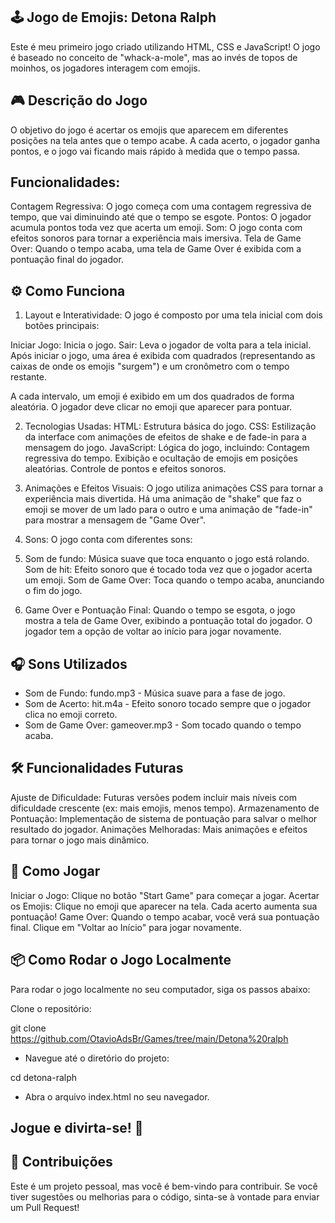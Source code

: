 ## 🕹️ Jogo de Emojis: Detona Ralph
Este é meu primeiro jogo criado utilizando HTML, CSS e JavaScript! O jogo é baseado no conceito de "whack-a-mole", mas ao invés de topos de moinhos, os jogadores interagem com emojis.

## 🎮 Descrição do Jogo
O objetivo do jogo é acertar os emojis que aparecem em diferentes posições na tela antes que o tempo acabe. A cada acerto, o jogador ganha pontos, e o jogo vai ficando mais rápido à medida que o tempo passa.

## Funcionalidades:
Contagem Regressiva: O jogo começa com uma contagem regressiva de tempo, que vai diminuindo até que o tempo se esgote.
Pontos: O jogador acumula pontos toda vez que acerta um emoji.
Som: O jogo conta com efeitos sonoros para tornar a experiência mais imersiva.
Tela de Game Over: Quando o tempo acaba, uma tela de Game Over é exibida com a pontuação final do jogador.

## ⚙️ Como Funciona
1. Layout e Interatividade:
O jogo é composto por uma tela inicial com dois botões principais:

Iniciar Jogo: Inicia o jogo.
Sair: Leva o jogador de volta para a tela inicial.
Após iniciar o jogo, uma área é exibida com quadrados (representando as caixas de onde os emojis "surgem") e um cronômetro com o tempo restante.

A cada intervalo, um emoji é exibido em um dos quadrados de forma aleatória. O jogador deve clicar no emoji que aparecer para pontuar.

2. Tecnologias Usadas:
HTML: Estrutura básica do jogo.
CSS: Estilização da interface com animações de efeitos de shake e de fade-in para a mensagem do jogo.
JavaScript: Lógica do jogo, incluindo:
Contagem regressiva do tempo.
Exibição e ocultação de emojis em posições aleatórias.
Controle de pontos e efeitos sonoros.
3. Animações e Efeitos Visuais:
O jogo utiliza animações CSS para tornar a experiência mais divertida. Há uma animação de "shake" que faz o emoji se mover de um lado para o outro e uma animação de "fade-in" para mostrar a mensagem de "Game Over".

4. Sons:
O jogo conta com diferentes sons:

5. Som de fundo: Música suave que toca enquanto o jogo está rolando.
Som de hit: Efeito sonoro que é tocado toda vez que o jogador acerta um emoji.
Som de Game Over: Toca quando o tempo acaba, anunciando o fim do jogo.

6. Game Over e Pontuação Final:
Quando o tempo se esgota, o jogo mostra a tela de Game Over, exibindo a pontuação total do jogador. O jogador tem a opção de voltar ao início para jogar novamente.

## 🎧 Sons Utilizados
- Som de Fundo: fundo.mp3 - Música suave para a fase de jogo.
- Som de Acerto: hit.m4a - Efeito sonoro tocado sempre que o jogador clica no emoji correto.
- Som de Game Over: gameover.mp3 - Som tocado quando o tempo acaba.

## 🛠️ Funcionalidades Futuras
Ajuste de Dificuldade: Futuras versões podem incluir mais níveis com dificuldade crescente (ex: mais emojis, menos tempo).
Armazenamento de Pontuação: Implementação de sistema de pontuação para salvar o melhor resultado do jogador.
Animações Melhoradas: Mais animações e efeitos para tornar o jogo mais dinâmico.
## 🚀 Como Jogar
Iniciar o Jogo: Clique no botão "Start Game" para começar a jogar.
Acertar os Emojis: Clique no emoji que aparecer na tela. Cada acerto aumenta sua pontuação!
Game Over: Quando o tempo acabar, você verá sua pontuação final. Clique em "Voltar ao Início" para jogar novamente.
## 📦 Como Rodar o Jogo Localmente
Para rodar o jogo localmente no seu computador, siga os passos abaixo:

Clone o repositório:

git clone https://github.com/OtavioAdsBr/Games/tree/main/Detona%20ralph

- Navegue até o diretório do projeto:

cd detona-ralph

- Abra o arquivo index.html no seu navegador.

## Jogue e divirta-se! 🎉

## 🤝 Contribuições
Este é um projeto pessoal, mas você é bem-vindo para contribuir. Se você tiver sugestões ou melhorias para o código, sinta-se à vontade para enviar um Pull Request!
